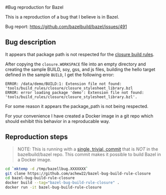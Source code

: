 #Bug reproduction for Bazel

This is a reproduction of a bug that I believe is in Bazel.

Bug report: https://github.com/bazelbuild/bazel/issues/491

## Bug description

It appears that package path is not respected for the 
[closure build rules](https://github.com/bazelbuild/bazel/tree/master/tools/build_rules/closure).

After copying the `closure.WORKSPACE` file into an empty directory and creating
the sample BUILD, soy, gss, and js files, building the hello target defined in
the sample `BUILD`, I get the following error:

```
ERROR: /data/demo/BUILD:1: Extension file not found: 'tools/build_rules/closure/closure_stylesheet_library.bzl
ERROR: error loading package 'demo': Extension file not found: 'tools/build_rules/closure/closure_stylesheet_library.bzl'.
```

For some reason it appears the package\_path is not being respected.

For your convenience I have created a Docker image in a git repo which
should exhibit this behavior in a reproducable way.

## Reproduction steps

> NOTE: This is running with a 
  [single, trivial, commit](https://github.com/achew22/bazel/commit/544d0b0a5024e8920c32aa738ff0b75eb7510c7c)
  that is *NOT* in the bazelbuild/bazel repo. This commit makes it possible to
  build Bazel in a Docker image.

```bash
cd `mktemp -d /tmp/bazellbug.XXXXXXX`
git clone https://github.com/achew22/bazel-bug-build-rule-closure
cd bazel-bug-build-rule-closure
docker build --tag="bazel-bug-build-rule-closure" .
docker run -it bazel-bug-build-rule-closure
```


